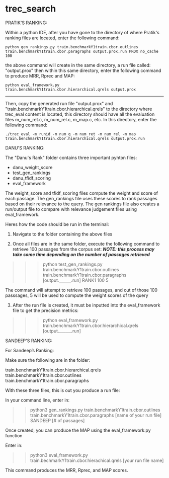 # trec_search

PRATIK'S RANKING:

Within a python IDE, after you have gone to the directory of where Pratik's ranking files are located, 
enter the following command: 

```
python gen_rankings.py train.benchmarkY1train.cbor.outlines train.benchmarkY1train.cbor.paragraphs output.prox.run PROX no_cache 100
```

the above command will create in the same directory, a run file called: "output.prox"
then within this same directory, enter the following command to produce MRR, Rprec and MAP: 

```
python eval_framework.py train.benchmarkY1train.cbor.hierarchical.qrels output.prox
```

-----------------------------------------------------------------------------------------------------
Then, copy the generated run file "output.prox" and "train.benchmarkY1train.cbor.hierarchical.qrels"
 to the directory where trec_eval content is located, this directory should have all the evaluation files 
m_num_ret.c, m_num_rel.c, m_map.c, etc.   In this directory, enter the following command: 

```
./trec_eval -m runid -m num_q -m num_ret -m num_rel -m map train.benchmarkY1train.cbor.hierarchical.qrels output.prox.run
```


DANU'S RANKING: 

The "Danu's Rank" folder contains three important pyhton files:

- danu_weight_score
- test_gen_rankings
- danu_tfidf_scoring
- eval_framework

The weight_score and tfidf_scoring files compute the weight and score of each passage. The gen_rankings
file uses these scores to rank passages based on their relevance to the query. The gen rankings file also creates 
a run/output file to compare with relevance judgement files using eval_framework.

Heres how the code should be run in the terminal:

1. Navigate to the folder containing the above files

2. Once all files are in the same folder, execute the following command to retrieve 100 passages from the corpus set:
***NOTE: this process may take some time depending on the number of passages retrieved***

>>> python test_gen_rankings.py train.benchmarkY1train.cbor.outlines train.benchmarkY1train.cbor.paragraphs [output.______.run] RANK1 100 5
  
The command will attempt to retrieve 100 passages, and out of those 100 passsages, 5 will be used to compute the weight scores of the query  

3. After the run file is created, it must be inputted into the eval_framework file to get the precision metrics:

>>> python eval_framework.py train.benchmarkY1train.cbor.hierarchical.qrels [output.______.run]


SANDEEP'S RANKING:

For Sandeep’s Ranking:

Make sure the following are in the folder:

train.benchmarkY1train.cbor.hierarchical.qrels
train.benchmarkY1train.cbor.outlines
train.benchmarkY1train.cbor.paragraphs

With these three files, this is out you produce a run file:

In your command line, enter in:

>> python3 gen_rankings.py train.benchmarkY1train.cbor.outlines train.benchmarkY1train.cbor.paragraphs [name of your run file] SANDEEP [# of passages]

Once created, you can produce the MAP using the eval_framework.py function

Enter in:

>> python3 eval_framework.py train.bechmarkY1train.cbor.hierachical.qrels [your run file name]

This command produces the MRR, Rprec, and MAP scores.
